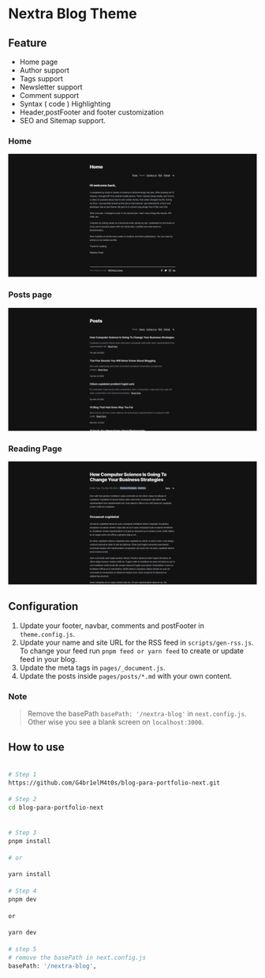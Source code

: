 # Nextra Blog Theme

## Feature

* Home page
* Author support
* Tags support
* Newsletter support
* Comment support
* Syntax ( code ) Highlighting
* Header,postFooter and footer customization
* SEO and Sitemap support.


### Home

![Home page](./public/home_page.png)

### Posts page

![Posts page](./public/home_posts.png)

### Reading Page

![Read page](./public/home_read.png)


## Configuration

1. Update your footer, navbar, comments and postFooter in `theme.config.js`.
2. Update your name and site URL for the RSS feed in `scripts/gen-rss.js`. To change your feed run `pnpm feed or yarn feed` to create or update feed in your blog.
3. Update the meta tags in `pages/_document.js`.
4. Update the posts inside `pages/posts/*.md` with your own content.


### Note 

> Remove the basePath `basePath: '/nextra-blog'` in `next.config.js`. Other wise you see a blank screen on `localhost:3000`.

## How to use

```bash

# Step 1
https://github.com/G4br1elM4t0s/blog-para-portfolio-next.git

# Step 2
cd blog-para-portfolio-next


# Step 3
pnpm install 

# or 

yarn install

# Step 4
pnpm dev 

or

yarn dev

# step 5
# remove the basePath in next.config.js
basePath: '/nextra-blog',

```
